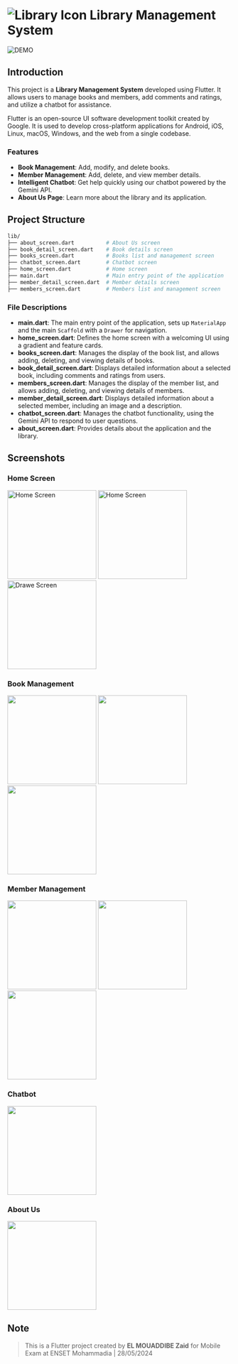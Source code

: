 # ![Library Icon](https://img.icons8.com/cotton/32/000000/library.png) Library Management System

![DEMO](images/DEMO.gif)

## Introduction

This project is a **Library Management System** developed using Flutter. It allows users to manage books and members, add comments and ratings, and utilize a chatbot for assistance.

Flutter is an open-source UI software development toolkit created by Google. It is used to develop cross-platform applications for Android, iOS, Linux, macOS, Windows, and the web from a single codebase.

### Features
- **Book Management**: Add, modify, and delete books.
- **Member Management**: Add, delete, and view member details.
- **Intelligent Chatbot**: Get help quickly using our chatbot powered by the Gemini API.
- **About Us Page**: Learn more about the library and its application.

## Project Structure

```bash
lib/
├── about_screen.dart          # About Us screen
├── book_detail_screen.dart    # Book details screen
├── books_screen.dart          # Books list and management screen
├── chatbot_screen.dart        # Chatbot screen
├── home_screen.dart           # Home screen
├── main.dart                  # Main entry point of the application
├── member_detail_screen.dart  # Member details screen
├── members_screen.dart        # Members list and management screen
```

### File Descriptions
- **main.dart**: The main entry point of the application, sets up `MaterialApp` and the main `Scaffold` with a `Drawer` for navigation.
- **home_screen.dart**: Defines the home screen with a welcoming UI using a gradient and feature cards.
- **books_screen.dart**: Manages the display of the book list, and allows adding, deleting, and viewing details of books.
- **book_detail_screen.dart**: Displays detailed information about a selected book, including comments and ratings from users.
- **members_screen.dart**: Manages the display of the member list, and allows adding, deleting, and viewing details of members.
- **member_detail_screen.dart**: Displays detailed information about a selected member, including an image and a description.
- **chatbot_screen.dart**: Manages the chatbot functionality, using the Gemini API to respond to user questions.
- **about_screen.dart**: Provides details about the application and the library.

## Screenshots

### Home Screen
<img src="images/drawer.png" width="200" alt="Home Screen"/>
<img src="images/home.png" width="200" alt="Home Screen"/>
<img src="images/home2.png" width="200" alt="Drawe Screen"/>

### Book Management
<img src="images/book.png" width="200"/>
<img src="images/bookDetails.png" width="200"/>
<img src="images/addBook.png" width="200"/>

### Member Management
<img src="images/membres.png" width="200"/>
<img src="images/detailsM.png" width="200"/>
<img src="images/searchMember.png" width="200"/>

### Chatbot
<img src="images/chatbot.png" width="200"/>

### About Us
<img src="images/about.png" width="200"/>


## Note
> This is a Flutter project created by **EL MOUADDIBE Zaid** for Mobile Exam at ENSET Mohammadia | 28/05/2024